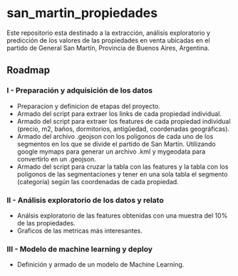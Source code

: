 # san_martin_propiedades

Este repositorio esta destinado a la extracción, análisis exploratorio y predicción de los valores de las propiedades en venta ubicadas en el partido de General San Martín, Provincia de Buenos Aires, Argentina.

## Roadmap

### I - Preparación y adquisición de los datos
- Preparacion y definicion de etapas del proyecto.
- Armado del script para extraer los links de cada propiedad individual.
- Armado del script para extraer los features de cada propiedad individual (precio, m2, baños, dormitorios, antigûedad, coordenadas geográficas).
- Armado del archivo .geojson con los poligonos de cada uno de los segmentos en los que se divide el partido de San Martín. Utilizando google mymaps para generar un archivo .kml y mygeodata para convertirlo en un .geojson.
- Armado del script para cruzar la tabla con las features y la tabla con los poligonos de las segmentaciones y tener en una sola tabla el segmento (categoría) según las coordenadas de cada propiedad.

### II - Análisis exploratorio de los datos y relato

- Análsis exploratorio de las features obtenidas con una muestra del 10% de las propiedades.
- Graficos de las metricas más interesantes.

### III - Modelo de machine learning y deploy

- Definición y armado de un modelo de Machine Learning.
